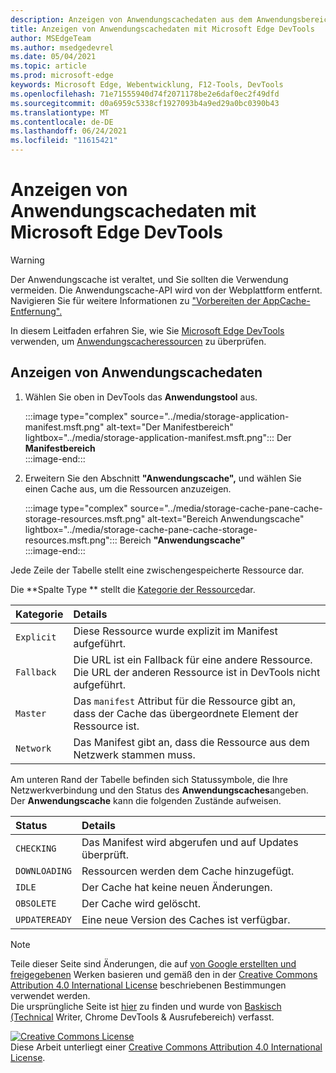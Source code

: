 ```yaml
---
description: Anzeigen von Anwendungscachedaten aus dem Anwendungsbereich von Microsoft Edge DevTools.
title: Anzeigen von Anwendungscachedaten mit Microsoft Edge DevTools
author: MSEdgeTeam
ms.author: msedgedevrel
ms.date: 05/04/2021
ms.topic: article
ms.prod: microsoft-edge
keywords: Microsoft Edge, Webentwicklung, F12-Tools, DevTools
ms.openlocfilehash: 71e71555940d74f2071178be2e6daf0ec2f49dfd
ms.sourcegitcommit: d0a6959c5338cf1927093b4a9ed29a0bc0390b43
ms.translationtype: MT
ms.contentlocale: de-DE
ms.lasthandoff: 06/24/2021
ms.locfileid: "11615421"
---
```

<!-- Copyright Kayce Basques 

   Licensed under the Apache License, Version 2.0 (the "License");
   you may not use this file except in compliance with the License.
   You may obtain a copy of the License at

       https://www.apache.org/licenses/LICENSE-2.0

   Unless required by applicable law or agreed to in writing, software
   distributed under the License is distributed on an "AS IS" BASIS,
   WITHOUT WARRANTIES OR CONDITIONS OF ANY KIND, either express or implied.
   See the License for the specific language governing permissions and
   limitations under the License.  -->  
# <a name="view-application-cache-data-with-microsoft-edge-devtools"></a>Anzeigen von Anwendungscachedaten mit Microsoft Edge DevTools  

> [!WARNING]
> Der Anwendungscache ist veraltet, und Sie sollten die Verwendung vermeiden.  Die Anwendungscache-API wird von der Webplattform entfernt.  Navigieren Sie für weitere Informationen zu ["Vorbereiten der AppCache-Entfernung".][WebDevAppcacheRemoval]

In diesem Leitfaden erfahren Sie, wie Sie [Microsoft Edge DevTools][MicrosoftEdgeDevTools] verwenden, um [Anwendungscacheressourcen][MDNWebAPIsWindowApplicationCache] zu überprüfen.  

## <a name="view-application-cache-data"></a>Anzeigen von Anwendungscachedaten  

1.  Wählen Sie oben in DevTools das **Anwendungstool** aus.  
    
    :::image type="complex" source="../media/storage-application-manifest.msft.png" alt-text="Der Manifestbereich" lightbox="../media/storage-application-manifest.msft.png":::
       Der **Manifestbereich**  
    :::image-end:::  

1.  Erweitern Sie den Abschnitt **"Anwendungscache",** und wählen Sie einen Cache aus, um die Ressourcen anzuzeigen.  
    
    :::image type="complex" source="../media/storage-cache-pane-cache-storage-resources.msft.png" alt-text="Bereich Anwendungscache" lightbox="../media/storage-cache-pane-cache-storage-resources.msft.png":::
       Bereich **"Anwendungscache"**  
    :::image-end:::  

Jede Zeile der Tabelle stellt eine zwischengespeicherte Ressource dar.  

Die **Spalte Type ** stellt die [Kategorie der Ressource][MDNHTMLResourcesInAnApplicationCache]dar.  

| Kategorie | Details |  
|:--- |:--- |  
| `Explicit` | Diese Ressource wurde explizit im Manifest aufgeführt. |  
| `Fallback` | Die URL ist ein Fallback für eine andere Ressource.  Die URL der anderen Ressource ist in DevTools nicht aufgeführt. |  
| `Master` | Das `manifest` Attribut für die Ressource gibt an, dass der Cache das übergeordnete Element der Ressource ist. |  
| `Network` | Das Manifest gibt an, dass die Ressource aus dem Netzwerk stammen muss. |  

<!--todo:  replace "Master" phrasing if possible.  -->  

Am unteren Rand der Tabelle befinden sich Statussymbole, die Ihre Netzwerkverbindung und den Status des **Anwendungscaches**angeben.  Der **Anwendungscache** kann die folgenden Zustände aufweisen.  

| Status | Details |  
|:--- |:--- |  
| `CHECKING` | Das Manifest wird abgerufen und auf Updates überprüft. |  
| `DOWNLOADING` | Ressourcen werden dem Cache hinzugefügt. |  
| `IDLE` | Der Cache hat keine neuen Änderungen. |  
| `OBSOLETE` | Der Cache wird gelöscht. |  
| `UPDATEREADY` |  Eine neue Version des Caches ist verfügbar. |  

<!-- links -->  
[MicrosoftEdgeDevTools]: ../../devtools-guide-chromium/index.md "Microsoft Edge (Chromium) -Entwicklertools | Microsoft Docs"  
<!-- external links: -->
[MDNHTMLResourcesInAnApplicationCache]: https://developer.mozilla.org/docs/Web/HTML/Using_the_application_cache#Resources_in_an_application_cache "Ressourcen in einem Anwendungscache | Mdn"  
[MDNWebAPIsWindowApplicationCache]: https://developer.mozilla.org/docs/Web/API/Window/applicationCache "Window.applicationCache – Web-APIs | Mdn"  

[WebDevAppcacheRemoval]: https://web.dev/appcache-removal "Vorbereiten der AppCache-Entfernung | web.dev"  

> [!NOTE]
> Teile dieser Seite sind Änderungen, die auf [von Google erstellten und freigegebenen][GoogleSitePolicies] Werken basieren und gemäß den in der [Creative Commons Attribution 4.0 International License][CCA4IL] beschriebenen Bestimmungen verwendet werden.  
> Die ursprüngliche Seite ist [hier](https://developers.google.com/web/tools/chrome-devtools/storage/applicationcache) zu finden und wurde von [Baskisch (Technical][KayceBasques] Writer, Chrome DevTools \& Ausrufebereich\) verfasst.  

[![Creative Commons License][CCby4Image]][CCA4IL]  
Diese Arbeit unterliegt einer [Creative Commons Attribution 4.0 International License][CCA4IL].  

[CCA4IL]: https://creativecommons.org/licenses/by/4.0  
[CCby4Image]: https://i.creativecommons.org/l/by/4.0/88x31.png  
[GoogleSitePolicies]: https://developers.google.com/terms/site-policies  
[KayceBasques]: https://developers.google.com/web/resources/contributors#kayce-basques  
